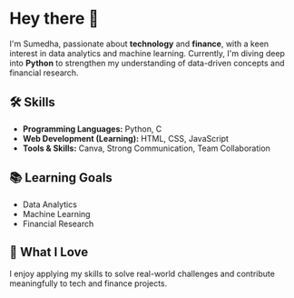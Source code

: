 # Hey there 👋

I'm Sumedha, passionate about **technology** and **finance**, with a keen interest in data analytics and machine learning. Currently, I'm diving deep into **Python** to strengthen my understanding of data-driven concepts and financial research.  

## 🛠️ Skills  
- **Programming Languages:** Python, C  
- **Web Development (Learning):** HTML, CSS, JavaScript  
- **Tools & Skills:** Canva, Strong Communication, Team Collaboration  

## 📚 Learning Goals  
- Data Analytics  
- Machine Learning  
- Financial Research  

## 🌟 What I Love  
I enjoy applying my skills to solve real-world challenges and contribute meaningfully to tech and finance projects.  
